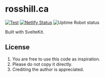 # rosshill.ca

[![Test](https://github.com/rosslh/rosshill.ca/actions/workflows/test.yml/badge.svg)](https://github.com/rosslh/rosshill.ca/actions/workflows/test.yml)
[![Netlify Status](https://api.netlify.com/api/v1/badges/bb0ce20c-358e-4da7-971d-00d6fb6dd61b/deploy-status)](https://app.netlify.com/sites/rosshillca/deploys)
![Uptime Robot status](https://img.shields.io/uptimerobot/status/m790314032-370a587a3e224bc6e524ccd1)

Built with SvelteKit.

## License

1. You are free to use this code as inspiration.
2. Please do not copy it directly.
3. Crediting the author is appreciated.

